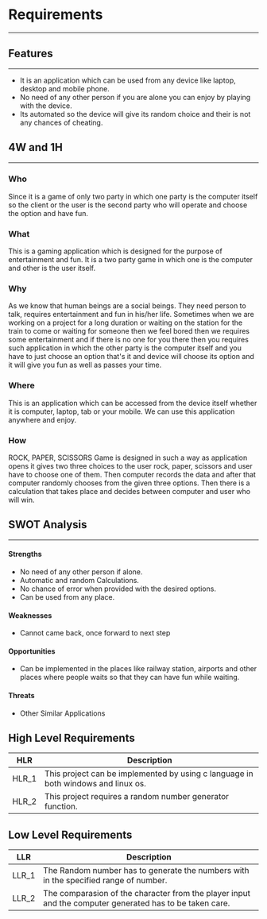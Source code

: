 # Requirements

---

## Features

---

- It is an application which can be used from any device like laptop, desktop and mobile phone.
- No need of any other person if you are alone you can enjoy by playing with the device.
- Its automated so the device will give its random choice and their is not any chances of cheating.

## 4W and 1H

---

### Who

Since it is a game of only two party in which one party is the computer itself so the client or the user is the second party who will operate and choose the option and have fun.

### What

This is a gaming application which is designed for the purpose of entertainment and fun. It is a two party game in which one is the computer and other is the user itself.

### Why

As we know that human beings are a social beings. They need person to talk, requires entertainment and fun in his/her life. Sometimes when we are working on a project for a long duration or waiting on the station for the train to come or waiting for someone then we feel bored then we requires some entertainment and if there is no one for you there then you requires such application in which the other party is the computer itself and you have to just choose an option that's it and device will choose its option and it will give you fun as well as passes your time.

### Where

This is an application which can be accessed from the device itself whether it is computer, laptop, tab or your mobile. We can use this application anywhere and enjoy.

### How

ROCK, PAPER, SCISSORS Game is designed in such a way as application opens it gives two three choices to the user rock, paper, scissors and user have to choose one of them. Then computer records the data and after that computer randomly chooses from the given three options.
Then there is a calculation that takes place and decides between computer and user who will win.

## SWOT Analysis

---

#### Strengths

- No need of any other person if alone.
- Automatic and random Calculations.
- No chance of error when provided with the desired options.
- Can be used from any place.

#### Weaknesses

- Cannot came back, once forward to next step

#### Opportunities

- Can be implemented in the places like railway station, airports and other places where people waits so that they can have fun while waiting.

#### Threats

- Other Similar Applications

## High Level Requirements
|HLR|      Description  |
|------|  --------------|
|HLR_1|     This project can be implemented by using c language in both windows and linux os.       |
|HLR_2|     This project requires a random number generator function.       |


## Low Level Requirements
|LLR|      Description |
|------|  --------------|
|LLR_1|     The Random number has to generate the numbers with in the specified range of number.     |
|LLR_2|     The comparasion of the character from the player input and the computer generated has to be taken care.           |
  


